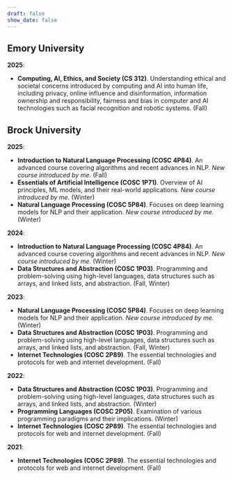 ```yaml
---
draft: false
show_date: false
---
```


## Emory University

**2025**:
- **Computing, AI, Ethics, and Society (CS 312)**. Understanding ethical and societal concerns introduced by computing and AI into human life, including privacy, online influence and disinformation, information ownership and responsibility, fairness and bias in computer and AI technologies such as facial recognition and robotic systems. (Fall)

## Brock University

**2025**:
- **Introduction to Natural Language Processing (COSC 4P84)**. An advanced course covering algorithms and recent advances in NLP. *New course introduced by me.* (Fall)
- **Essentials of Artificial Intelligence (COSC 1P71)**. Overview of AI principles, ML models, and their real-world applications. *New course introduced by me.* (Winter)
- **Natural Language Processing (COSC 5P84)**. Focuses on deep learning models for NLP and their application. *New course introduced by me.* (Winter)

**2024**:
- **Introduction to Natural Language Processing (COSC 4P84)**. An advanced course covering algorithms and recent advances in NLP. *New course introduced by me.* (Winter)
- **Data Structures and Abstraction (COSC 1P03)**. Programming and problem-solving using high-level languages, data structures such as arrays, and linked lists, and abstraction. (Fall, Winter)

**2023**:
- **Natural Language Processing (COSC 5P84)**. Focuses on deep learning models for NLP and their application. *New course introduced by me.* (Winter)
- **Data Structures and Abstraction (COSC 1P03)**. Programming and problem-solving using high-level languages, data structures such as arrays, and linked lists, and abstraction. (Fall, Winter)
- **Internet Technologies (COSC 2P89)**. The essential technologies and protocols for web and internet development. (Fall)

**2022**:
- **Data Structures and Abstraction (COSC 1P03)**. Programming and problem-solving using high-level languages, data structures such as arrays, and linked lists, and abstraction. (Winter)
- **Programming Languages (COSC 2P05)**. Examination of various programming paradigms and their implications. (Winter)
- **Internet Technologies (COSC 2P89)**. The essential technologies and protocols for web and internet development. (Fall)

**2021**:
- **Internet Technologies (COSC 2P89)**. The essential technologies and protocols for web and internet development. (Fall)